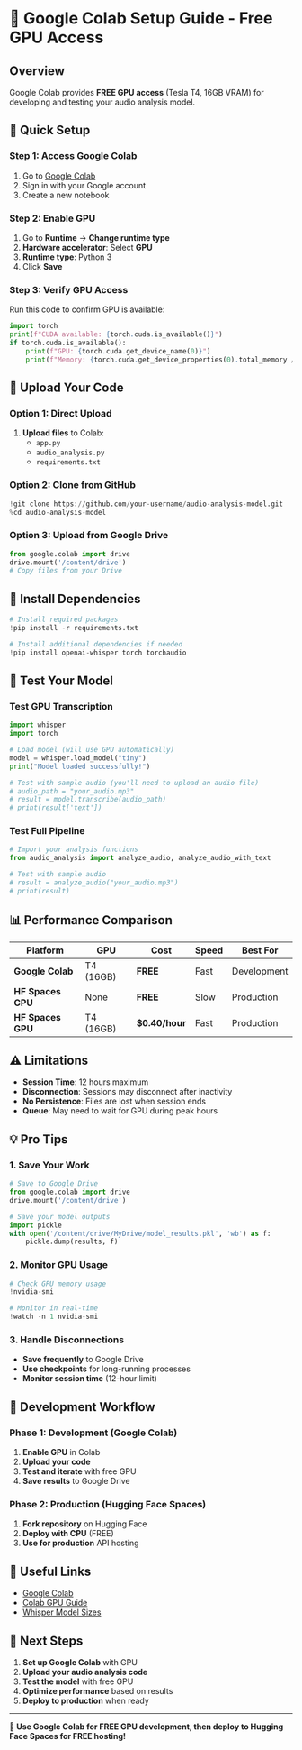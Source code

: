 # 🚀 Google Colab Setup Guide - Free GPU Access

## **Overview**
Google Colab provides **FREE GPU access** (Tesla T4, 16GB VRAM) for developing and testing your audio analysis model.

## **🎯 Quick Setup**

### **Step 1: Access Google Colab**
1. Go to [Google Colab](https://colab.research.google.com/)
2. Sign in with your Google account
3. Create a new notebook

### **Step 2: Enable GPU**
1. Go to **Runtime** → **Change runtime type**
2. **Hardware accelerator**: Select **GPU**
3. **Runtime type**: Python 3
4. Click **Save**

### **Step 3: Verify GPU Access**
Run this code to confirm GPU is available:
```python
import torch
print(f"CUDA available: {torch.cuda.is_available()}")
if torch.cuda.is_available():
    print(f"GPU: {torch.cuda.get_device_name(0)}")
    print(f"Memory: {torch.cuda.get_device_properties(0).total_memory / 1024**3:.1f} GB")
```

## **📁 Upload Your Code**

### **Option 1: Direct Upload**
1. **Upload files** to Colab:
   - `app.py`
   - `audio_analysis.py`
   - `requirements.txt`

### **Option 2: Clone from GitHub**
```python
!git clone https://github.com/your-username/audio-analysis-model.git
%cd audio-analysis-model
```

### **Option 3: Upload from Google Drive**
```python
from google.colab import drive
drive.mount('/content/drive')
# Copy files from your Drive
```

## **🔧 Install Dependencies**

```python
# Install required packages
!pip install -r requirements.txt

# Install additional dependencies if needed
!pip install openai-whisper torch torchaudio
```

## **🧪 Test Your Model**

### **Test GPU Transcription**
```python
import whisper
import torch

# Load model (will use GPU automatically)
model = whisper.load_model("tiny")
print("Model loaded successfully!")

# Test with sample audio (you'll need to upload an audio file)
# audio_path = "your_audio.mp3"
# result = model.transcribe(audio_path)
# print(result['text'])
```

### **Test Full Pipeline**
```python
# Import your analysis functions
from audio_analysis import analyze_audio, analyze_audio_with_text

# Test with sample audio
# result = analyze_audio("your_audio.mp3")
# print(result)
```

## **📊 Performance Comparison**

| Platform | GPU | Cost | Speed | Best For |
|----------|-----|------|-------|----------|
| **Google Colab** | T4 (16GB) | **FREE** | Fast | Development |
| **HF Spaces CPU** | None | **FREE** | Slow | Production |
| **HF Spaces GPU** | T4 (16GB) | **$0.40/hour** | Fast | Production |

## **⚠️ Limitations**

- **Session Time**: 12 hours maximum
- **Disconnection**: Sessions may disconnect after inactivity
- **No Persistence**: Files are lost when session ends
- **Queue**: May need to wait for GPU during peak hours

## **💡 Pro Tips**

### **1. Save Your Work**
```python
# Save to Google Drive
from google.colab import drive
drive.mount('/content/drive')

# Save your model outputs
import pickle
with open('/content/drive/MyDrive/model_results.pkl', 'wb') as f:
    pickle.dump(results, f)
```

### **2. Monitor GPU Usage**
```python
# Check GPU memory usage
!nvidia-smi

# Monitor in real-time
!watch -n 1 nvidia-smi
```

### **3. Handle Disconnections**
- **Save frequently** to Google Drive
- **Use checkpoints** for long-running processes
- **Monitor session time** (12-hour limit)

## **🚀 Development Workflow**

### **Phase 1: Development (Google Colab)**
1. **Enable GPU** in Colab
2. **Upload your code**
3. **Test and iterate** with free GPU
4. **Save results** to Google Drive

### **Phase 2: Production (Hugging Face Spaces)**
1. **Fork repository** on Hugging Face
2. **Deploy with CPU** (FREE)
3. **Use for production** API hosting

## **🔗 Useful Links**

- [Google Colab](https://colab.research.google.com/)
- [Colab GPU Guide](https://colab.research.google.com/notebooks/gpu.ipynb)
- [Whisper Model Sizes](https://github.com/openai/whisper#available-models-and-languages)

## **📖 Next Steps**

1. **Set up Google Colab** with GPU
2. **Upload your audio analysis code**
3. **Test the model** with free GPU
4. **Optimize performance** based on results
5. **Deploy to production** when ready

---

**🎯 Use Google Colab for FREE GPU development, then deploy to Hugging Face Spaces for FREE hosting!**
